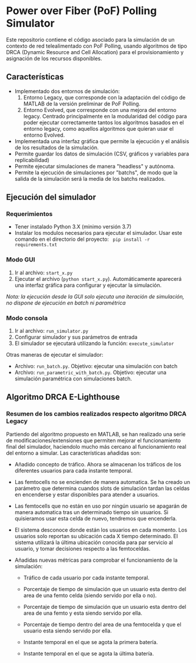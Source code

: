 # Power over Fiber (PoF) Polling Simulator

Este repositorio contiene el código asociado para la simulación de un contexto de red telealimentado con PoF Polling, usando algoritmos de tipo DRCA (Dynamic Resource and Cell Allocation) para el provisionamiento y asignación de los recursos disponibles. 

## Características
* Implementado dos entornos de simulación:
    1. Entorno Legacy, que corresponde con la adaptación del código de MATLAB de la versión preliminar de PoF Polling.
    2. Entorno Evolved, que corresponde con una mejora del entorno legacy. Centrado principalmente en la modularidad del código para poder ejecutar correctamente tantos los algoritmos basados en el entorno legacy, como aquellos algoritmos que quieran usar el entorno Evolved.
* Implementada una interfaz gráfica que permite la ejecución y el análisis de los resultados de la simulación.
* Permite guardar los datos de simulación (CSV, gráficos y variables para replicabilidad)
* Permite ejecutar simulaciones de manera "headless" y autónoma.
* Permite la ejecución de simulaciones por "batchs", de modo que la salida de la simulación será la media de los batchs realizados.

## Ejecución del simulador
### Requerimientos
* Tener instalado Python 3.X (minimo versión 3.7)
* Instalar los modulos necesarios para ejecutar el simulador. Usar este comando en el directorio del proyecto: ``` pip install -r requirements.txt```

### Modo GUI
1. Ir al archivo: ``start_x.py``
2. Ejecutar el archivo (```python start_x.py```). Automáticamente aparecerá una interfaz gráfica para configurar y ejecutar la simulación.

*Nota: la ejecución desde la GUI solo ejecuta una iteración de simulación, no dispone de ejecución en batch ni paramétrica*
### Modo consola
1. Ir al archivo: ``run_simulator.py``
2. Configurar simulador y sus parámetros de entrada
3. El simulador se ejecutará utilizando la función: `execute_simulator`

Otras maneras de ejecutar el simulador:
* Archivo: `run_batch.py`. Objetivo: ejecutar una simulación con batch
* Archivo: `run_parametric_with_batch.py`. Objetivo: ejecutar una simulación paramétrica con simulaciones batch.

## Algoritmo DRCA E-Lighthouse

### Resumen de los cambios realizados respecto algoritmo DRCA Legacy
Partiendo del algoritmo propuesto en MATLAB, se han realizado una serie de modificaciones/extensiones que permiten mejorar el funcionamiento final del simulador, haciendolo mucho más cercano al funcionamiento real del entorno a simular. Las características añadidas son:

* Añadido concepto de tráfico. Ahora se almacenan los tráficos de los diferentes usuarios para cada instante temporal.

* Las femtocells no se encienden de manera automatica. Se ha creado un parámetro que determina cuandos slots de simulación tardan las celdas en encenderse y estar disponibles para atender a usuarios.

* Las femtocells que no están en uso por ningún usuario se apagarán de manera automatica tras un determinado tiempo sin usuarios. Si quisieramos usar esta celda de nuevo, tendremos que encenderla.

* El sistema desconoce donde están los usuarios en cada momento. Los usuarios solo reportan su ubicación cada X tiempo determinado. El sistema utilizará la última ubicación conocida para par servicio al usuario, y tomar decisiones respecto a las femtoceldas.

* Añadidas nuevas métricas para comprobar el funcionamiento de la simulación:

    - Tráfico de cada usuario por cada instante temporal.

    - Porcentaje de tiempo de simulación que un usuario esta dentro del area de una femto celda (siendo servido por ella o no).

    - Porcentaje de tiempo de simulación que un usuario esta dentro del area de una femto y esta siendo servido por ella.

    - Porcentaje de tiempo dentro del area de una femtocelda y que el usuario esta siendo servido por ella.

    - Instante temporal en el que se agota la primera batería.

    - Instante temporal en el que se agota la última batería.